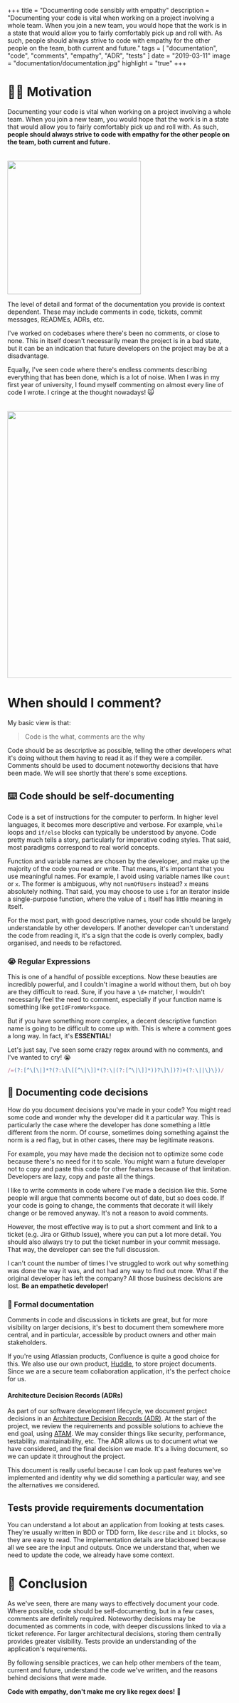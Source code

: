 +++
title = "Documenting code sensibly with empathy"
description = "Documenting your code is vital when working on a project involving a whole team. When you join a new team, you would hope that the work is in a state that would allow you to fairly comfortably pick up and roll with. As such, people should always strive to code with empathy for the other people on the team, both current and future."
tags = [
    "documentation",
    "code",
    "comments",
    "empathy",
    "ADR",
    "tests"
]
date = "2019-03-11"
image = "documentation/documentation.jpg"
highlight = "true"
+++

# 🏃‍♂️ Motivation
Documenting your code is vital when working on a project involving a whole team. When you join a new team, you would hope that the work is in a state that would allow you to fairly comfortably pick up and roll with. As such, **people should always strive to code with empathy for the other people on the team, both current and future.**

<img src="/img/blog/documentation/i-know-that-feel-bro.jpg" style="width: 300px; margin-top: 20px; border:0" />

The level of detail and format of the documentation you provide is context dependent. These may include comments in code, tickets, commit messages, READMEs, ADRs, etc.

I've worked on codebases where there's been no comments, or close to none. This in itself doesn't necessarily mean the project is in a bad state, but it can be an indication that future developers on the project may be at a disadvantage.

Equally, I've seen code where there's endless comments describing everything that has been done, which is a lot of noise. When I was in my first year of university, I found myself commenting on almost every line of code I wrote. I cringe at the thought nowadays! 🙀


<img src="/img/blog/documentation/code.jpg" style="width: 600px; margin-top: 20px; border:0" />

# When should I comment?
My basic view is that:

> Code is the what, comments are the why

Code should be as descriptive as possible, telling the other developers what it's doing without them having to read it as if they were a compiler. Comments should be used to document noteworthy decisions that have been made. We will see shortly that there's some exceptions.

## ⌨️ Code should be self-documenting
Code is a set of instructions for the computer to perform. In higher level languages, it becomes more descriptive and verbose. For example, `while` loops and `if/else` blocks can typically be understood by anyone. Code pretty much tells a story, particularly for imperative coding styles. That said, most paradigms correspond to real world concepts.

Function and variable names are chosen by the developer, and make up the majority of the code you read or write. That means, it's important that you use meaningful names. For example, I avoid using variable names like `count` or `x`. The former is ambiguous, why not `numOfUsers` instead? `x` means absolutely nothing. That said, you may choose to use `i` for an iterator inside a single-purpose function, where the value of `i` itself has little meaning in itself.

For the most part, with good descriptive names, your code should be largely understandable by other developers. If another developer can't understand the code from reading it, it's a sign that the code is overly complex, badly organised, and needs to be refactored.

### 😭 Regular Expressions
This is one of a handful of possible exceptions. Now these beauties are incredibly powerful, and I couldn't imagine a world without them, but oh boy are they difficult to read. Sure, if you have a `\d+` matcher, I wouldn't necessarily feel the need to comment, especially if your function name is something like `getIdFromWorkspace`. 

But if you have something more complex, a decent descriptive function name is going to be difficult to come up with. This is where a comment goes a long way. In fact, it's **ESSENTIAL**! 

Let's just say, I've seen some crazy regex around with no comments, and I've wanted to cry! 😭

```js
/=(?:[^\[\|]*?(?:\[\[[^\|\]]*(?:\|(?:[^\|\]]*))?\]\])?)+(?:\||\}\})/
```

## 📝 Documenting code decisions
How do you document decisions you've made in your code? You might read some code and wonder why the developer did it a particular way. This is particularly the case where the developer has done something a little different from the norm. Of course, sometimes doing something against the norm is a red flag, but in other cases, there may be legitimate reasons. 

For example, you may have made the decision not to optimize some code because there's no need for it to scale. You might warn a future developer not to copy and paste this code for other features because of that limitation. Developers are lazy, copy and paste all the things.

I like to write comments in code where I've made a decision like this. Some people will argue that comments become out of date, but so does code. If your code is going to change, the comments that decorate it will likely change or be removed anyway. It's not a reason to avoid comments.

However, the most effective way is to put a short comment and link to a ticket (e.g. Jira or Github Issue), where you can put a lot more detail. You should also always try to put the ticket number in your commit message. That way, the developer can see the full discussion.

I can't count the number of times I've struggled to work out why something was done the way it was, and not had any way to find out more. What if the original developer has left the company? All those business decisions are lost. **Be an empathetic developer!**

### 👔 Formal documentation
Comments in code and discussions in tickets are great, but for more visibility on larger decisions, it's best to document them somewhere more central, and in particular, accessible by product owners and other main stakeholders. 

If you're using Atlassian products, Confluence is quite a good choice for this. We also use our own product, [Huddle](https://www.huddle.com/), to store project documents. Since we are a secure team collaboration application, it's the perfect choice for us.

#### Architecture Decision Records (ADRs)
As part of our software development lifecycle, we document project decisions in an [Architecture Decision Records (ADR)](http://thinkrelevance.com/blog/2011/11/15/documenting-architecture-decisions). At the start of the project, we review the requirements and possible solutions to achieve the end goal, using [ATAM](https://en.wikipedia.org/wiki/Architecture_tradeoff_analysis_method). We may consider things like security, performance, testability. maintainability, etc. The ADR allows us to document what we have considered, and the final decision we made. It's a living document, so we can update it throughout the project. 

This document is really useful because I can look up past features we've implemented and identity why we did something a particular way, and see the alternatives we considered.

## Tests provide requirements documentation
You can understand a lot about an application from looking at tests cases. They're usually written in BDD or TDD form, like `describe` and `it` blocks, so they are easy to read. The implementation details are blackboxed because all we see are the input and outputs. Once we understand that, when we need to update the code, we already have some context.


# 🥁 Conclusion
As we've seen, there are many ways to effectively document your code. Where possible, code should be self-documenting, but in a few cases, comments are definitely required. Noteworthy decisions may be documented as comments in code, with deeper discussions linked to via a ticket reference. For larger architectural decisions, storing them centrally provides greater visibility. Tests provide an understanding of the application's requirements. 

By following sensible practices, we can help other members of the team, current and future, understand the code we've written, and the reasons behind decisions that were made. 

**Code with empathy, don't make me cry like regex does!** 🤗